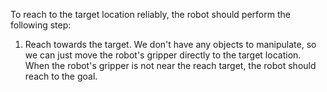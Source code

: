 To reach to the target location reliably, the robot should perform the following step:
1. Reach towards the target. We don't have any objects to manipulate, so we can just move the robot's gripper directly to the target location. When the robot's gripper is not near the reach target, the robot should reach to the goal.